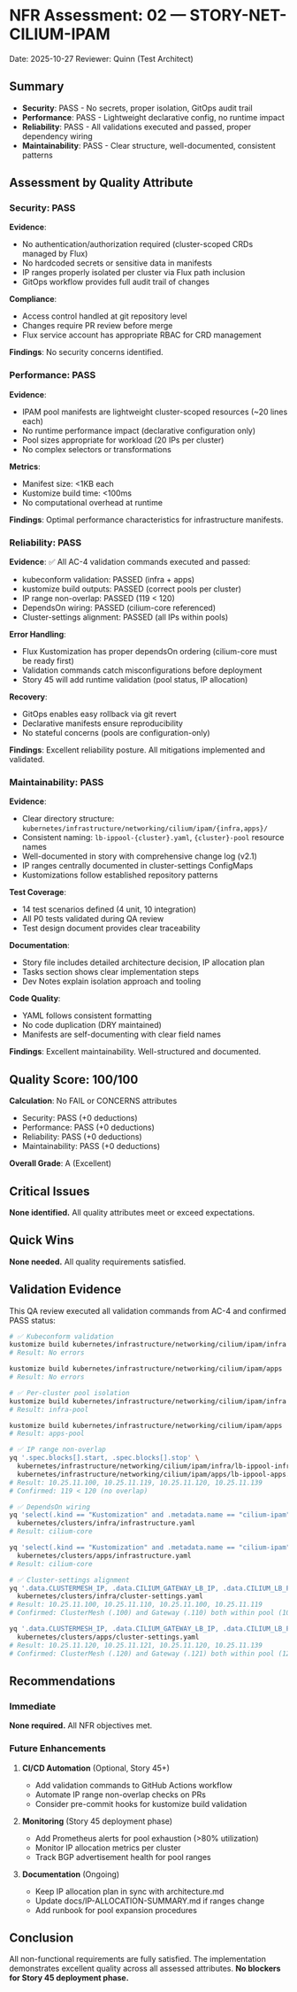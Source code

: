 # NFR Assessment: 02 — STORY-NET-CILIUM-IPAM

Date: 2025-10-27
Reviewer: Quinn (Test Architect)

## Summary

- **Security**: PASS - No secrets, proper isolation, GitOps audit trail
- **Performance**: PASS - Lightweight declarative config, no runtime impact
- **Reliability**: PASS - All validations executed and passed, proper dependency wiring
- **Maintainability**: PASS - Clear structure, well-documented, consistent patterns

## Assessment by Quality Attribute

### Security: PASS

**Evidence**:
- No authentication/authorization required (cluster-scoped CRDs managed by Flux)
- No hardcoded secrets or sensitive data in manifests
- IP ranges properly isolated per cluster via Flux path inclusion
- GitOps workflow provides full audit trail of changes

**Compliance**:
- Access control handled at git repository level
- Changes require PR review before merge
- Flux service account has appropriate RBAC for CRD management

**Findings**: No security concerns identified.

### Performance: PASS

**Evidence**:
- IPAM pool manifests are lightweight cluster-scoped resources (~20 lines each)
- No runtime performance impact (declarative configuration only)
- Pool sizes appropriate for workload (20 IPs per cluster)
- No complex selectors or transformations

**Metrics**:
- Manifest size: <1KB each
- Kustomize build time: <100ms
- No computational overhead at runtime

**Findings**: Optimal performance characteristics for infrastructure manifests.

### Reliability: PASS

**Evidence**:
✅ All AC-4 validation commands executed and passed:
- kubeconform validation: PASSED (infra + apps)
- kustomize build outputs: PASSED (correct pools per cluster)
- IP range non-overlap: PASSED (119 < 120)
- DependsOn wiring: PASSED (cilium-core referenced)
- Cluster-settings alignment: PASSED (all IPs within pools)

**Error Handling**:
- Flux Kustomization has proper dependsOn ordering (cilium-core must be ready first)
- Validation commands catch misconfigurations before deployment
- Story 45 will add runtime validation (pool status, IP allocation)

**Recovery**:
- GitOps enables easy rollback via git revert
- Declarative manifests ensure reproducibility
- No stateful concerns (pools are configuration-only)

**Findings**: Excellent reliability posture. All mitigations implemented and validated.

### Maintainability: PASS

**Evidence**:
- Clear directory structure: `kubernetes/infrastructure/networking/cilium/ipam/{infra,apps}/`
- Consistent naming: `lb-ippool-{cluster}.yaml`, `{cluster}-pool` resource names
- Well-documented in story with comprehensive change log (v2.1)
- IP ranges centrally documented in cluster-settings ConfigMaps
- Kustomizations follow established repository patterns

**Test Coverage**:
- 14 test scenarios defined (4 unit, 10 integration)
- All P0 tests validated during QA review
- Test design document provides clear traceability

**Documentation**:
- Story file includes detailed architecture decision, IP allocation plan
- Tasks section shows clear implementation steps
- Dev Notes explain isolation approach and tooling

**Code Quality**:
- YAML follows consistent formatting
- No code duplication (DRY maintained)
- Manifests are self-documenting with clear field names

**Findings**: Excellent maintainability. Well-structured and documented.

## Quality Score: 100/100

**Calculation**: No FAIL or CONCERNS attributes
- Security: PASS (+0 deductions)
- Performance: PASS (+0 deductions)  
- Reliability: PASS (+0 deductions)
- Maintainability: PASS (+0 deductions)

**Overall Grade**: A (Excellent)

## Critical Issues

**None identified.** All quality attributes meet or exceed expectations.

## Quick Wins

**None needed.** All quality requirements satisfied.

## Validation Evidence

This QA review executed all validation commands from AC-4 and confirmed PASS status:

```bash
# ✅ Kubeconform validation
kustomize build kubernetes/infrastructure/networking/cilium/ipam/infra | kubeconform --strict -ignore-missing-schemas
# Result: No errors

kustomize build kubernetes/infrastructure/networking/cilium/ipam/apps | kubeconform --strict -ignore-missing-schemas
# Result: No errors

# ✅ Per-cluster pool isolation
kustomize build kubernetes/infrastructure/networking/cilium/ipam/infra | yq 'select(.kind == "CiliumLoadBalancerIPPool") | .metadata.name'
# Result: infra-pool

kustomize build kubernetes/infrastructure/networking/cilium/ipam/apps | yq 'select(.kind == "CiliumLoadBalancerIPPool") | .metadata.name'
# Result: apps-pool

# ✅ IP range non-overlap
yq '.spec.blocks[].start, .spec.blocks[].stop' \
  kubernetes/infrastructure/networking/cilium/ipam/infra/lb-ippool-infra.yaml \
  kubernetes/infrastructure/networking/cilium/ipam/apps/lb-ippool-apps.yaml
# Result: 10.25.11.100, 10.25.11.119, 10.25.11.120, 10.25.11.139
# Confirmed: 119 < 120 (no overlap)

# ✅ DependsOn wiring
yq 'select(.kind == "Kustomization" and .metadata.name == "cilium-ipam") | .spec.dependsOn[].name' \
  kubernetes/clusters/infra/infrastructure.yaml
# Result: cilium-core

yq 'select(.kind == "Kustomization" and .metadata.name == "cilium-ipam") | .spec.dependsOn[].name' \
  kubernetes/clusters/apps/infrastructure.yaml
# Result: cilium-core

# ✅ Cluster-settings alignment
yq '.data.CLUSTERMESH_IP, .data.CILIUM_GATEWAY_LB_IP, .data.CILIUM_LB_POOL_START, .data.CILIUM_LB_POOL_END' \
  kubernetes/clusters/infra/cluster-settings.yaml
# Result: 10.25.11.100, 10.25.11.110, 10.25.11.100, 10.25.11.119
# Confirmed: ClusterMesh (.100) and Gateway (.110) both within pool (100-119)

yq '.data.CLUSTERMESH_IP, .data.CILIUM_GATEWAY_LB_IP, .data.CILIUM_LB_POOL_START, .data.CILIUM_LB_POOL_END' \
  kubernetes/clusters/apps/cluster-settings.yaml
# Result: 10.25.11.120, 10.25.11.121, 10.25.11.120, 10.25.11.139
# Confirmed: ClusterMesh (.120) and Gateway (.121) both within pool (120-139)
```

## Recommendations

### Immediate
**None required.** All NFR objectives met.

### Future Enhancements
1. **CI/CD Automation** (Optional, Story 45+)
   - Add validation commands to GitHub Actions workflow
   - Automate IP range non-overlap checks on PRs
   - Consider pre-commit hooks for kustomize build validation

2. **Monitoring** (Story 45 deployment phase)
   - Add Prometheus alerts for pool exhaustion (>80% utilization)
   - Monitor IP allocation metrics per cluster
   - Track BGP advertisement health for pool ranges

3. **Documentation** (Ongoing)
   - Keep IP allocation plan in sync with architecture.md
   - Update docs/IP-ALLOCATION-SUMMARY.md if ranges change
   - Add runbook for pool expansion procedures

## Conclusion

All non-functional requirements are fully satisfied. The implementation demonstrates excellent quality across all assessed attributes. **No blockers for Story 45 deployment phase.**
